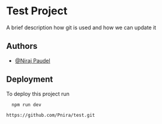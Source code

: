 
# Test Project 

A brief description how git is used and how we can update it 



## Authors

- [@Niraj Paudel](https://github.com/Pnira)



## Deployment

To deploy this project run

```bash
  npm run dev
```

```sh
https://github.com/Pnira/test.git
```

